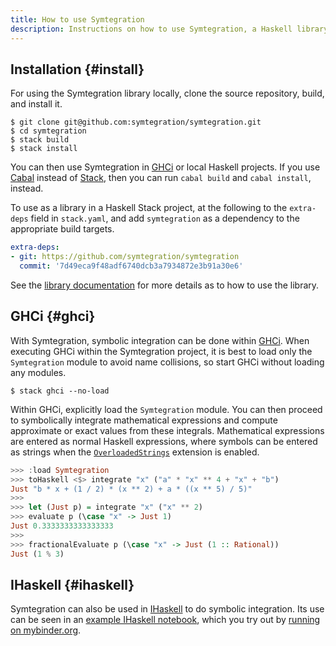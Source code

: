 ```yaml
---
title: How to use Symtegration
description: Instructions on how to use Symtegration, a Haskell library for symbolic integration.
---
```


## Installation {#install}

For using the Symtegration library locally, clone the source repository, build, and install it.

```shell
$ git clone git@github.com:symtegration/symtegration.git
$ cd symtegration
$ stack build
$ stack install
```

You can then use Symtegration in [GHCi](#ghci) or local Haskell projects.
If you use [Cabal] instead of [Stack], then you can run `cabal build` and `cabal install`, instead.

[Cabal]: https://www.haskell.org/cabal/

[Stack]: https://docs.haskellstack.org/

To use as a library in a Haskell Stack project, at the following to the `extra-deps` field in `stack.yaml`,
and add `symtegration` as a dependency to the appropriate build targets.

```yaml
extra-deps:
- git: https://github.com/symtegration/symtegration
  commit: '7d49eca9f48adf6740dcb3a7934872e3b91a30e6'
```

See the [library documentation] for more details as to how to use the library.

[library documentation]: https://doc.symtegration.dev/symtegration-0.3.0/Symtegration.html

## GHCi {#ghci}

With Symtegration, symbolic integration can be done within [GHCi].
When executing GHCi within the Symtegration project, it is best
to load only the `Symtegration` module to avoid name collisions,
so start GHCi without loading any modules.

```shell
$ stack ghci --no-load
```

Within GHCi, explicitly load the `Symtegration` module.
You can then proceed to symbolically integrate mathematical expressions
and compute approximate or exact values from these integrals.
Mathematical expressions are entered as normal Haskell expressions,
where symbols can be entered as strings when the [`OverloadedStrings`] extension is enabled.

```haskell
>>> :load Symtegration
>>> toHaskell <$> integrate "x" ("a" * "x" ** 4 + "x" + "b")
Just "b * x + (1 / 2) * (x ** 2) + a * ((x ** 5) / 5)"
>>>
>>> let (Just p) = integrate "x" ("x" ** 2)
>>> evaluate p (\case "x" -> Just 1)
Just 0.3333333333333333
>>>
>>> fractionalEvaluate p (\case "x" -> Just (1 :: Rational))
Just (1 % 3)
```

[GHCi]: https://downloads.haskell.org/ghc/latest/docs/users_guide/ghci.html

[`OverloadedStrings`]: https://ghc.gitlab.haskell.org/ghc/doc/users_guide/exts/overloaded_strings.html

## IHaskell {#ihaskell}

Symtegration can also be used in [IHaskell] to do symbolic integration.
Its use can be seen in an [example IHaskell notebook],
which you try out by [running on mybinder.org].

[IHaskell]: https://github.com/IHaskell/IHaskell

[example IHaskell notebook]: https://github.com/chungyc/haskell-notebooks/blob/main/Symtegration.ipynb

[running on mybinder.org]: https://mybinder.org/v2/gh/chungyc/ihaskell/custom?urlpath=git-pull%3Frepo%3Dhttps%253A%252F%252Fgithub.com%252Fchungyc%252Fhaskell-notebooks%26urlpath%3Dlab%252Ftree%252Fhaskell-notebooks%252FSymtegration.ipynb%26branch%3Dmain
